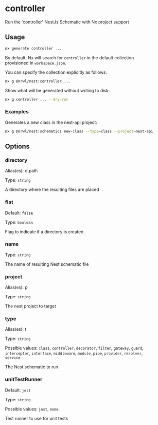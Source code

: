 # controller

Run the 'controller' NestJs Schematic with Nx project support

## Usage

```bash
nx generate controller ...
```

By default, Nx will search for `controller` in the default collection provisioned in `workspace.json`.

You can specify the collection explicitly as follows:

```bash
nx g @nrwl/nest:controller ...
```

Show what will be generated without writing to disk:

```bash
nx g controller ... --dry-run
```

### Examples

Generates a new class in the nest-api project:

```bash
nx g @nrwl/nest:schematics new-class --type=class --project=nest-api
```

## Options

### directory

Alias(es): d,path

Type: `string`

A directory where the resulting files are placed

### flat

Default: `false`

Type: `boolean`

Flag to indicate if a directory is created.

### name

Type: `string`

The name of resulting Nest schematic file

### project

Alias(es): p

Type: `string`

The nest project to target

### type

Alias(es): t

Type: `string`

Possible values: `class`, `controller`, `decorator`, `filter`, `gateway`, `guard`, `interceptor`, `interface`, `middleware`, `module`, `pipe`, `provider`, `resolver`, `service`

The Nest schematic to run

### unitTestRunner

Default: `jest`

Type: `string`

Possible values: `jest`, `none`

Test runner to use for unit tests
